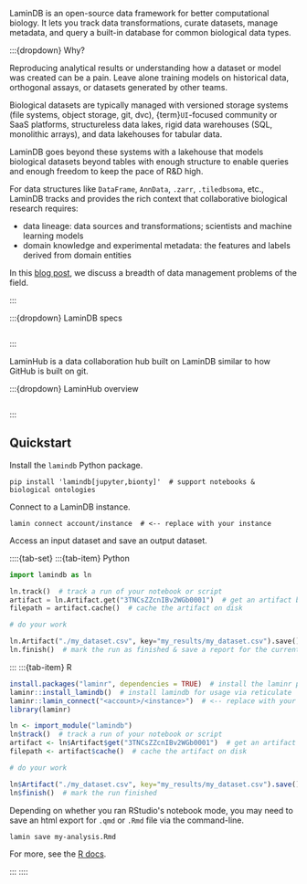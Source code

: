 LaminDB is an open-source data framework for better computational biology.
It lets you track data transformations, curate datasets, manage metadata, and query a built-in database for common biological data types.

:::{dropdown} Why?

Reproducing analytical results or understanding how a dataset or model was created can be a pain.
Leave alone training models on historical data, orthogonal assays, or datasets generated by other teams.

Biological datasets are typically managed with versioned storage systems (file systems, object storage, git, dvc), {term}`UI`-focused community or SaaS platforms, structureless data lakes, rigid data warehouses (SQL, monolithic arrays), and data lakehouses for tabular data.

LaminDB goes beyond these systems with a lakehouse that models biological datasets beyond tables with enough structure to enable queries and enough freedom to keep the pace of R&D high.

For data structures like `DataFrame`, `AnnData`, `.zarr`, `.tiledbsoma`, etc., LaminDB tracks and provides the rich context that collaborative biological research requires:

- data lineage: data sources and transformations; scientists and machine learning models
- domain knowledge and experimental metadata: the features and labels derived from domain entities

In this [blog post](https://lamin.ai/blog/problems), we discuss a breadth of data management problems of the field.

:::

:::{dropdown} LaminDB specs

```{include} includes/features-lamindb.md

```

:::

LaminHub is a data collaboration hub built on LaminDB similar to how GitHub is built on git.

:::{dropdown} LaminHub overview

```{include} includes/features-laminhub.md

```

:::

## Quickstart

Install the `lamindb` Python package.

```shell
pip install 'lamindb[jupyter,bionty]'  # support notebooks & biological ontologies
```

Connect to a LaminDB instance.

```shell
lamin connect account/instance  # <-- replace with your instance
```

Access an input dataset and save an output dataset.

::::{tab-set}
:::{tab-item} Python

```python
import lamindb as ln

ln.track()  # track a run of your notebook or script
artifact = ln.Artifact.get("3TNCsZZcnIBv2WGb0001")  # get an artifact by uid
filepath = artifact.cache()  # cache the artifact on disk

# do your work

ln.Artifact("./my_dataset.csv", key="my_results/my_dataset.csv").save()  # save a file
ln.finish()  # mark the run as finished & save a report for the current notebook/script
```

:::
:::{tab-item} R

```R
install.packages("laminr", dependencies = TRUE)  # install the laminr package from CRAN
laminr::install_lamindb()  # install lamindb for usage via reticulate
laminr::lamin_connect("<account>/<instance>")  # <-- replace with your instance
library(laminr)

ln <- import_module("lamindb")
ln$track()  # track a run of your notebook or script
artifact <- ln$Artifact$get("3TNCsZZcnIBv2WGb0001")  # get an artifact by uid
filepath <- artifact$cache()  # cache the artifact on disk

# do your work

ln$Artifact("./my_dataset.csv", key="my_results/my_dataset.csv").save()  # save a folder
ln$finish()  # mark the run finished
```

Depending on whether you ran RStudio's notebook mode, you may need to save an html export for `.qmd` or `.Rmd` file via the command-line.

```shell
lamin save my-analysis.Rmd
```

For more, see the [R docs](https://laminr.lamin.ai/).

:::
::::
